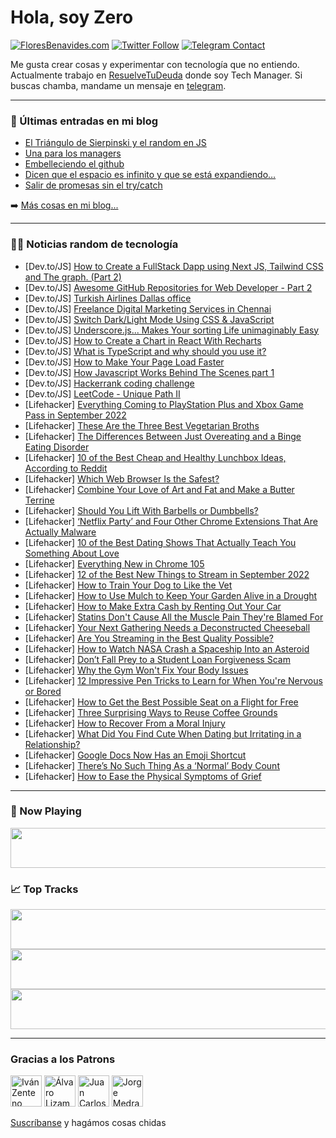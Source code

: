 # Hola, soy Zero

[![FloresBenavides.com](https://img.shields.io/website?down_message=oops&label=MiBlog&style=for-the-badge&up_message=online&url=https%3A%2F%2Ffloresbenavides.com)](https://floresbenavides.com) [![Twitter Follow](https://img.shields.io/twitter/follow/ZeroDragon?color=%231DA1F2&label=Follow&logo=twitter&logoColor=ffffff&style=for-the-badge)](https://twitter.com/zerodragon) [![Telegram Contact](https://img.shields.io/badge/escr%C3%ADbeme-ZeroDragon-%2326A5E4?style=for-the-badge&logo=telegram)](https://t.me/zerodragon)

Me gusta crear cosas y experimentar con tecnología que no entiendo.
Actualmente trabajo en [ResuelveTuDeuda](http://github.com/resuelve) donde soy Tech Manager.
Si buscas chamba, mandame un mensaje en [telegram](https://t.me/zerodragon).

---

### 📕 Últimas entradas en mi blog
<!-- BLOG-POST-LIST:START -->
- [El Triángulo de Sierpinski y el random en JS](https://floresbenavides.com/el-triangulo-de-sierpinski-y-el-random-en-js/)
- [Una para los managers](https://floresbenavides.com/una-para-los-managers/)
- [Embelleciendo el github](https://floresbenavides.com/embelleciendo-el-github/)
- [Dicen que el espacio es infinito y que se está expandiendo…](https://floresbenavides.com/dicen-que-el-espacio-es-infinito-y-que-se-esta-expandiendo/)
- [Salir de promesas sin el try/catch](https://floresbenavides.com/salir-de-promesas-sin-el-try-catch/)
<!-- BLOG-POST-LIST:END -->

➡️ [Más cosas en mi blog...](https://floresbenavides.com)

---

### 👨‍💻 Noticias random de tecnología
<!-- TECH-POSTS:START -->
- [Dev.to/JS] [How to Create a FullStack Dapp using Next JS, Tailwind CSS and The graph. &lpar;Part 2&rpar;](https://dev.to/oleanji/how-to-create-a-fullstack-dapp-using-next-js-tailwind-css-and-the-graph-part-2-lob)
- [Dev.to/JS] [Awesome GitHub Repositories for Web Developer - Part 2](https://dev.to/surajondev/awesome-github-repositories-for-web-developer-part-2-1h8b)
- [Dev.to/JS] [Turkish Airlines Dallas office](https://dev.to/angelahung987/turkish-airlines-dallas-office-45ah)
- [Dev.to/JS] [Freelance Digital Marketing Services in Chennai](https://dev.to/vsjayan/freelance-digital-marketing-services-in-chennai-57b9)
- [Dev.to/JS] [Switch Dark/Light Mode Using CSS &amp; JavaScript](https://dev.to/dcodemania/switch-darklight-mode-using-css-javascript-1in3)
- [Dev.to/JS] [Underscore.js... Makes Your sorting Life unimaginably Easy](https://dev.to/weevil/underscorejs-makes-your-sorting-life-unimaginably-easy-456i)
- [Dev.to/JS] [How to Create a Chart in React With Recharts](https://dev.to/femi_dev/how-to-create-a-chart-in-react-with-recharts-2b58)
- [Dev.to/JS] [What is TypeScript and why should you use it?](https://dev.to/contentful/what-is-typescript-and-why-should-you-use-it-3bj1)
- [Dev.to/JS] [How to Make Your Page Load Faster](https://dev.to/tahazsh/how-to-make-your-page-load-faster-17h1)
- [Dev.to/JS] [How Javascript Works Behind The Scenes part 1](https://dev.to/dev_dave/how-javascript-works-behind-the-scenes-part-1-206f)
- [Dev.to/JS] [Hackerrank coding challenge](https://dev.to/kavitagupta972/hackerrank-coding-challenge-3p5j)
- [Dev.to/JS] [LeetCode - Unique Path II](https://dev.to/_alkesh26/leetcode-unique-path-ii-2755)
- [Lifehacker] [Everything Coming to PlayStation Plus and Xbox Game Pass in September 2022](https://lifehacker.com/everything-coming-to-playstation-plus-and-xbox-game-pas-1849480744)
- [Lifehacker] [These Are the Three Best Vegetarian Broths](https://lifehacker.com/these-are-the-three-best-vegetarian-broths-1849480778)
- [Lifehacker] [The Differences Between Just Overeating and a Binge Eating Disorder](https://lifehacker.com/the-differences-between-just-overeating-and-a-binge-eat-1849480214)
- [Lifehacker] [10 of the Best Cheap and Healthy Lunchbox Ideas, According to Reddit](https://lifehacker.com/10-of-the-best-cheap-and-healthy-lunchbox-ideas-accord-1849479916)
- [Lifehacker] [Which Web Browser Is the Safest?](https://lifehacker.com/which-web-browser-is-the-safest-1849479922)
- [Lifehacker] [Combine Your Love of Art and Fat and Make a Butter Terrine](https://lifehacker.com/combine-your-love-of-art-and-fat-and-make-a-butter-terr-1849479918)
- [Lifehacker] [Should You Lift With Barbells or Dumbbells?](https://lifehacker.com/should-you-lift-with-barbells-or-dumbbells-1849479494)
- [Lifehacker] [‘Netflix Party’ and Four Other Chrome Extensions That Are Actually Malware](https://lifehacker.com/netflix-party-and-four-other-chrome-extensions-that-a-1849479234)
- [Lifehacker] [10 of the Best Dating Shows That Actually Teach You Something About Love](https://lifehacker.com/10-of-the-best-dating-shows-that-actually-teach-you-som-1849474319)
- [Lifehacker] [Everything New in Chrome 105](https://lifehacker.com/everything-new-in-chrome-105-1849478347)
- [Lifehacker] [12 of the Best New Things to Stream in September 2022](https://lifehacker.com/12-of-the-best-new-things-to-stream-in-september-2022-1849476519)
- [Lifehacker] [How to Train Your Dog to Like the Vet](https://lifehacker.com/how-to-train-your-dog-to-like-the-vet-1849476165)
- [Lifehacker] [How to Use Mulch to Keep Your Garden Alive in a Drought](https://lifehacker.com/how-to-use-mulch-to-keep-your-garden-alive-in-a-drought-1849476890)
- [Lifehacker] [How to Make Extra Cash by Renting Out Your Car](https://lifehacker.com/how-to-make-extra-cash-by-renting-out-your-car-1849474025)
- [Lifehacker] [Statins Don&#39;t Cause All the Muscle Pain They&#39;re Blamed For](https://lifehacker.com/statins-dont-cause-all-the-muscle-pain-theyre-blamed-fo-1849475989)
- [Lifehacker] [Your Next Gathering Needs a Deconstructed Cheeseball](https://lifehacker.com/your-next-gathering-needs-a-deconstructed-cheeseball-1849475875)
- [Lifehacker] [Are You Streaming in the Best Quality Possible?](https://lifehacker.com/are-you-streaming-in-the-best-quality-possible-1849474701)
- [Lifehacker] [How to Watch NASA Crash a Spaceship Into an Asteroid](https://lifehacker.com/how-to-watch-nasa-crash-a-spaceship-into-an-asteroid-1849475013)
- [Lifehacker] [Don’t Fall Prey to a Student Loan Forgiveness Scam](https://lifehacker.com/don-t-fall-prey-to-a-student-loan-forgiveness-scam-1849474707)
- [Lifehacker] [Why the Gym Won&#39;t Fix Your Body Issues](https://lifehacker.com/why-the-gym-wont-fix-your-body-issues-1849474639)
- [Lifehacker] [12 Impressive Pen Tricks to Learn for When You&#39;re Nervous or Bored](https://lifehacker.com/12-impressive-pen-tricks-to-learn-for-when-youre-nervou-1849474299)
- [Lifehacker] [How to Get the Best Possible Seat on a Flight for Free](https://lifehacker.com/how-to-get-the-best-possible-seat-on-a-flight-for-free-1849474031)
- [Lifehacker] [Three Surprising Ways to Reuse Coffee Grounds](https://lifehacker.com/three-surprising-ways-to-reuse-coffee-grounds-1849474107)
- [Lifehacker] [How to Recover From a Moral Injury](https://lifehacker.com/how-to-recover-from-a-moral-injury-1849473757)
- [Lifehacker] [What Did You Find Cute When Dating but Irritating in a Relationship?](https://lifehacker.com/what-did-you-find-cute-when-dating-but-irritating-in-a-1849473654)
- [Lifehacker] [Google Docs Now Has an Emoji Shortcut](https://lifehacker.com/google-docs-now-has-an-emoji-shortcut-1849473592)
- [Lifehacker] [There’s No Such Thing As a ‘Normal’ Body Count](https://lifehacker.com/there-s-no-such-thing-as-a-normal-body-count-1849470386)
- [Lifehacker] [How to Ease the Physical Symptoms of Grief](https://lifehacker.com/how-to-ease-the-physical-symptoms-of-grief-1849471505)<!-- TECH-POSTS:END -->

---

### 🎵 Now Playing
<a href="https://spotify-now-playing-dun.vercel.app/now-playing?open"><img src="https://spotify-now-playing-dun.vercel.app/now-playing" width="540" height="64"></a>

### 📈 Top Tracks
<a href="https://spotify-now-playing-dun.vercel.app/top-tracks?i=1&open"><img src="https://spotify-now-playing-dun.vercel.app/top-tracks?i=1" width="540" height="64"></a>
<a href="https://spotify-now-playing-dun.vercel.app/top-tracks?i=2&open"><img src="https://spotify-now-playing-dun.vercel.app/top-tracks?i=2" width="540" height="64"></a>
<a href="https://spotify-now-playing-dun.vercel.app/top-tracks?i=3&open"><img src="https://spotify-now-playing-dun.vercel.app/top-tracks?i=3" width="540" height="64"></a>

---

### Gracias a los Patrons
[<img src="https://avatars.githubusercontent.com/u/243380?v=4" alt="Iván Zenteno" width="50px">](https://github.com/k001) [<img src="https://avatars.githubusercontent.com/u/19955639?v=4" alt="Álvaro Lizama" width="50px">](https://github.com/alvarolizama) [<img src="https://avatars.githubusercontent.com/u/2718753?v=4" alt="Juan Carlos Ruiz" width="50px">](https://github.com/JuanCrg90) [<img src="https://avatars.githubusercontent.com/u/37025?v=4" alt="Jorge Medrano" width="50px">](https://github.com/h1pp1e) 

[Suscríbanse](https://www.patreon.com/zerodragon) y hagámos cosas chidas
